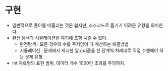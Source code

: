 # 구현
- 일반적으로 풀이를 떠올리는 것은 쉽지만, 소스코드로 옮기기 어려운 유형을 의미한다.
- 완전 탐색과 시뮬레이션을 여기에 포함 시킬 수 있다.
  - 완전탐색 : 모든 경우의 수를 주저없이 다 계산하는 해결방법
  - 시뮬레이션 : 문제에서 제시한 알고리즘을 한 단계씩 차례대로 직접 수행해야 하는 문제 유형
- int 자료형의 표현 범위, 데이터 개수 1000만 초과를 주의하자.
